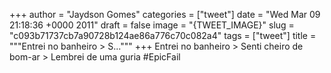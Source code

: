 
+++
author = "Jaydson Gomes"
categories = ["tweet"]
date = "Wed Mar 09 21:18:36 +0000 2011"
draft = false
image = "{TWEET_IMAGE}"
slug = "c093b71737cb7a90728b124ae86a776c70c082a4"
tags = ["tweet"]
title = """Entrei no banheiro &gt; S..."""
+++
Entrei no banheiro &gt; Senti cheiro de bom-ar &gt; Lembrei de uma guria #EpicFail
